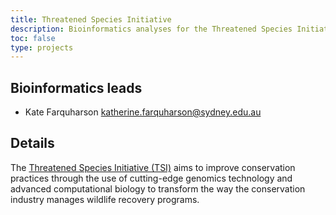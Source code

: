 ```yaml
---
title: Threatened Species Initiative
description: Bioinformatics analyses for the Threatened Species Initiative
toc: false
type: projects
---
```


## Bioinformatics leads

- Kate Farquharson <katherine.farquharson@sydney.edu.au> 


## Details

The [Threatened Species Initiative (TSI)](https://threatenedspeciesinitiative.com/) aims to improve conservation practices through the use of cutting-edge genomics technology and advanced computational biology to transform the way the conservation industry manages wildlife recovery programs.
